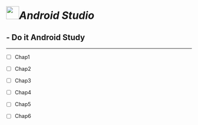 # <image src="https://user-images.githubusercontent.com/63226023/119218763-0955dd80-bb1d-11eb-926c-550b3580a76d.png" height="35">_**Android Studio**_
  ## - Do it Android Study
  ---
  - [ ] Chap1
  - [ ] Chap2
  - [ ] Chap3
  - [ ] Chap4
  - [ ] Chap5
  - [ ] Chap6
  
